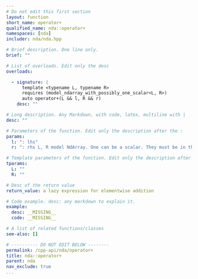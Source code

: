 ```yaml
---
# Do not edit this first section
layout: function
short_name: operator+
qualified_name: nda::operator+
namespaces: [nda]
includer: nda/nda.hpp

# Brief description. One line only.
brief: ""

# List of overloads. Edit only the desc
overloads:

  - signature: |
      template <typename L, typename R>
      requires (model_ndarray_with_possibly_one_scalar<L, R>)
      auto operator+(L && l, R && r)
    desc: ""

# Long description. Any Markdown, with code, latex, multiline with |
desc: ""

# Parameters of the function. Edit only the description after the :
params:
  l: ": lhs"
  r: ": rhs L, R model NdArray. One can be a scalar. They must be in the same algebra."

# Template parameters of the function. Edit only the description after the :
tparams:
  L: ""
  R: ""

# Desc of the return value
return_value: a lazy expression for elementwise addition

# Code example. desc: any markdown to explain it.
example:
  desc: __MISSING__
  code: __MISSING__

# A list of related functions/classes
see-also: []

# ---------- DO NOT EDIT BELOW --------
permalink: /cpp-api/nda/operator+
title: nda::operator+
parent: nda
nav_exclude: true
...
```


